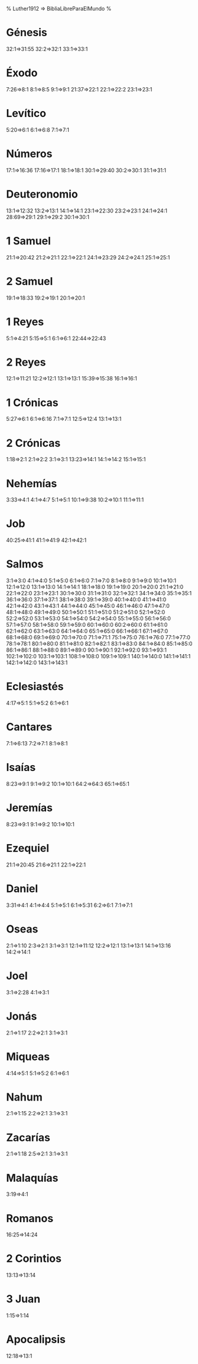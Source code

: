 % Luther1912 => BibliaLibreParaElMundo %
# Génesis
32:1=>31:55 32:2=>32:1 33:1=>33:1
# Éxodo
7:26=>8:1 8:1=>8:5 9:1=>9:1
21:37=>22:1 22:1=>22:2 23:1=>23:1
# Levítico
5:20=>6:1 6:1=>6:8 7:1=>7:1
# Números
17:1=>16:36 17:16=>17:1 18:1=>18:1
30:1=>29:40 30:2=>30:1 31:1=>31:1
# Deuteronomio
13:1=>12:32 13:2=>13:1 14:1=>14:1
23:1=>22:30 23:2=>23:1 24:1=>24:1
28:69=>29:1 29:1=>29:2 30:1=>30:1
# 1 Samuel
21:1=>20:42 21:2=>21:1 22:1=>22:1
24:1=>23:29 24:2=>24:1 25:1=>25:1
# 2 Samuel
19:1=>18:33 19:2=>19:1 20:1=>20:1
# 1 Reyes
5:1=>4:21 5:15=>5:1 6:1=>6:1
22:44=>22:43
# 2 Reyes
12:1=>11:21 12:2=>12:1 13:1=>13:1
15:39=>15:38 16:1=>16:1
# 1 Crónicas
5:27=>6:1 6:1=>6:16 7:1=>7:1
12:5=>12:4 13:1=>13:1
# 2 Crónicas
1:18=>2:1 2:1=>2:2 3:1=>3:1
13:23=>14:1 14:1=>14:2 15:1=>15:1
# Nehemías
3:33=>4:1 4:1=>4:7 5:1=>5:1
10:1=>9:38 10:2=>10:1 11:1=>11:1
# Job
40:25=>41:1 41:1=>41:9 42:1=>42:1
# Salmos
3:1=>3:0
4:1=>4:0
5:1=>5:0
6:1=>6:0
7:1=>7:0
8:1=>8:0
9:1=>9:0 10:1=>10:1
12:1=>12:0
13:1=>13:0 14:1=>14:1
18:1=>18:0
19:1=>19:0
20:1=>20:0
21:1=>21:0
22:1=>22:0 23:1=>23:1
30:1=>30:0
31:1=>31:0 32:1=>32:1
34:1=>34:0 35:1=>35:1
36:1=>36:0 37:1=>37:1
38:1=>38:0
39:1=>39:0
40:1=>40:0
41:1=>41:0
42:1=>42:0 43:1=>43:1
44:1=>44:0
45:1=>45:0
46:1=>46:0
47:1=>47:0
48:1=>48:0
49:1=>49:0 50:1=>50:1
51:1=>51:0 51:2=>51:0
52:1=>52:0 52:2=>52:0
53:1=>53:0
54:1=>54:0 54:2=>54:0
55:1=>55:0
56:1=>56:0
57:1=>57:0
58:1=>58:0
59:1=>59:0
60:1=>60:0 60:2=>60:0
61:1=>61:0
62:1=>62:0
63:1=>63:0
64:1=>64:0
65:1=>65:0 66:1=>66:1
67:1=>67:0
68:1=>68:0
69:1=>69:0
70:1=>70:0 71:1=>71:1
75:1=>75:0
76:1=>76:0
77:1=>77:0 78:1=>78:1
80:1=>80:0
81:1=>81:0 82:1=>82:1
83:1=>83:0
84:1=>84:0
85:1=>85:0 86:1=>86:1
88:1=>88:0
89:1=>89:0 90:1=>90:1
92:1=>92:0 93:1=>93:1
102:1=>102:0 103:1=>103:1
108:1=>108:0 109:1=>109:1
140:1=>140:0 141:1=>141:1
142:1=>142:0 143:1=>143:1
# Eclesiastés
4:17=>5:1 5:1=>5:2 6:1=>6:1
# Cantares
7:1=>6:13 7:2=>7:1 8:1=>8:1
# Isaías
8:23=>9:1 9:1=>9:2 10:1=>10:1
64:2=>64:3 65:1=>65:1
# Jeremías
8:23=>9:1 9:1=>9:2 10:1=>10:1
# Ezequiel
21:1=>20:45  21:6=>21:1 22:1=>22:1
# Daniel
3:31=>4:1 4:1=>4:4 5:1=>5:1
6:1=>5:31 6:2=>6:1 7:1=>7:1
# Oseas
2:1=>1:10 2:3=>2:1 3:1=>3:1
12:1=>11:12 12:2=>12:1 13:1=>13:1
14:1=>13:16 14:2=>14:1
# Joel
3:1=>2:28 4:1=>3:1
# Jonás
2:1=>1:17 2:2=>2:1 3:1=>3:1
# Miqueas
4:14=>5:1 5:1=>5:2 6:1=>6:1
# Nahum
2:1=>1:15 2:2=>2:1 3:1=>3:1
# Zacarías
2:1=>1:18 2:5=>2:1 3:1=>3:1
# Malaquías
3:19=>4:1
# Romanos
16:25=>14:24
# 2 Corintios
13:13=>13:14
# 3 Juan
1:15=>1:14
# Apocalipsis
12:18=>13:1






